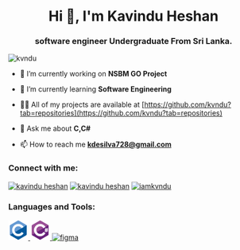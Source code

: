 <h1 align="center">Hi 👋, I'm Kavindu Heshan</h1>
<h3 align="center">software engineer Undergraduate From Sri Lanka.</h3>

<p align="left"> <img src="https://komarev.com/ghpvc/?username=kvndu&label=Profile%20views&color=0e75b6&style=flat" alt="kvndu" /> </p>

- 🔭 I’m currently working on **NSBM GO Project**

- 🌱 I’m currently learning **Software Engineering**

- 👨‍💻 All of my projects are available at [https://github.com/kvndu?tab=repositories](https://github.com/kvndu?tab=repositories)

- 💬 Ask me about **C,C#**

- 📫 How to reach me **kdesilva728@gmail.com**

<h3 align="left">Connect with me:</h3>
<p align="left">
<a href="https://linkedin.com/in/kavindu heshan" target="blank"><img align="center" src="https://raw.githubusercontent.com/rahuldkjain/github-profile-readme-generator/master/src/images/icons/Social/linked-in-alt.svg" alt="kavindu heshan" height="30" width="40" /></a>
<a href="https://fb.com/kavindu heshan" target="blank"><img align="center" src="https://raw.githubusercontent.com/rahuldkjain/github-profile-readme-generator/master/src/images/icons/Social/facebook.svg" alt="kavindu heshan" height="30" width="40" /></a>
<a href="https://instagram.com/iamkvndu" target="blank"><img align="center" src="https://raw.githubusercontent.com/rahuldkjain/github-profile-readme-generator/master/src/images/icons/Social/instagram.svg" alt="iamkvndu" height="30" width="40" /></a>
</p>

<h3 align="left">Languages and Tools:</h3>
<p align="left"> <a href="https://www.cprogramming.com/" target="_blank" rel="noreferrer"> <img src="https://raw.githubusercontent.com/devicons/devicon/master/icons/c/c-original.svg" alt="c" width="40" height="40"/> </a> <a href="https://www.w3schools.com/cs/" target="_blank" rel="noreferrer"> <img src="https://raw.githubusercontent.com/devicons/devicon/master/icons/csharp/csharp-original.svg" alt="csharp" width="40" height="40"/> </a> <a href="https://www.figma.com/" target="_blank" rel="noreferrer"> <img src="https://www.vectorlogo.zone/logos/figma/figma-icon.svg" alt="figma" width="40" height="40"/> </a> </p>

